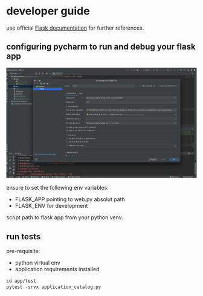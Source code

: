 # developer guide

use official [Flask documentation](https://flask.palletsprojects.com/en/2.0.x/) for further references.

## configuring pycharm to run and debug your flask app

![pycharm-config-run](pycharm-config-run.png)

ensure to set the following env variables:
* FLASK_APP pointing to web.py absolut path
* FLASK_ENV for development

script path to flask app from your python venv.

## run tests

pre-requisite:
* python virtual env
* application requirements installed

```shell
cd app/test
pytest -srvx application_catalog.py
```

